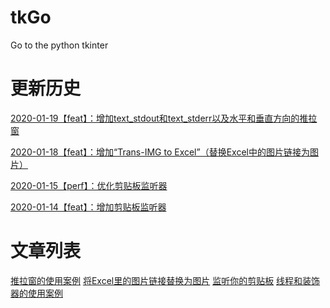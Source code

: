 <!--
 * @Author              : Uncle Bean
 * @Date                : 2020-01-13 23:44:00
 * @LastEditors         : Uncle Bean
 * @LastEditTime        : 2020-01-19 23:24:45
 * @FilePath            : \README.md
 * @Description         : 
 -->

# tkGo
Go to the python tkinter

# 更新历史
[2020-01-19【feat】：增加text_stdout和text_stderr以及水平和垂直方向的推拉窗](http://toutiao.com/item/6783672540003828235/)

[2020-01-18【feat】：增加“Trans-IMG to Excel”（替换Excel中的图片链接为图片）](https://blog.csdn.net/qq_35921007/article/details/103989432)

[2020-01-15【perf】：优化剪贴板监听器](https://juejin.im/post/5e245f6a5188252c6c478734)

[2020-01-14【feat】：增加剪贴板监听器](https://juejin.im/post/5e245f6a5188252c6c478734)

# 文章列表
[推拉窗的使用案例](http://toutiao.com/item/6783672540003828235/)
[将Excel里的图片链接替换为图片](https://blog.csdn.net/qq_35921007/article/details/103989432)
[监听你的剪贴板](https://juejin.im/post/5e245f6a5188252c6c478734)
[线程和装饰器的使用案例](https://mp.weixin.qq.com/s/Cm3lrAV2HShTg1uk3HMA5w)
